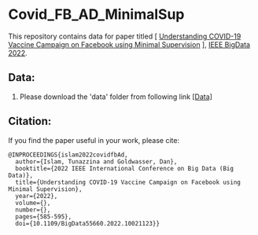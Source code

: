 # Covid_FB_AD_MinimalSup

This repository contains data for paper titled [ [Understanding COVID-19 Vaccine Campaign on Facebook using Minimal
Supervision](https://ieeexplore.ieee.org/stamp/stamp.jsp?tp=&arnumber=10021123) ], [IEEE BigData 2022](https://bigdataieee.org/BigData2022/).

## Data:

1. Please download the 'data' folder from following link [[Data]](https://purdue0-my.sharepoint.com/:f:/g/personal/islam32_purdue_edu/Ev0UsJbsGZlGh5RWQ7j6hwQBaTcYCA3qArZcNFKykeZO5Q?e=7v7Ddx)


## Citation:

If you find the paper useful in your work, please cite:

```
@INPROCEEDINGS{islam2022covidfbAd,
  author={Islam, Tunazzina and Goldwasser, Dan},
  booktitle={2022 IEEE International Conference on Big Data (Big Data)}, 
  title={Understanding COVID-19 Vaccine Campaign on Facebook using Minimal Supervision}, 
  year={2022},
  volume={},
  number={},
  pages={585-595},
  doi={10.1109/BigData55660.2022.10021123}}

```
